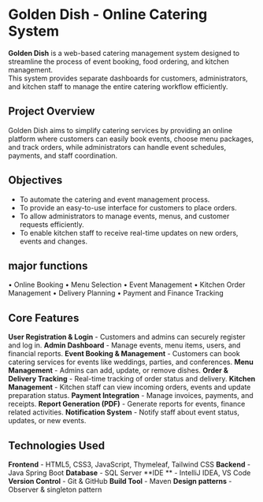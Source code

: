 # Golden Dish - Online Catering System

**Golden Dish** is a web-based catering management system designed to streamline the process of event booking, food ordering, and kitchen management.  
This system provides separate dashboards for customers, administrators, and kitchen staff to manage the entire catering workflow efficiently.

## Project Overview

Golden Dish aims to simplify catering services by providing an online platform where customers can easily book events, choose menu packages, and track orders, while administrators can handle event schedules, payments, and staff coordination.

## Objectives

- To automate the catering and event management process.
- To provide an easy-to-use interface for customers to place orders.
- To allow administrators to manage events, menus, and customer requests efficiently.
- To enable kitchen staff to receive real-time updates on new orders, events and changes.

## major functions

 • Online Booking
 • Menu Selection
 • Event Management
 • Kitchen Order Management
 • Delivery Planning
 • Payment and Finance Tracking


## Core Features

 **User Registration & Login**  - Customers and admins can securely register and log in. 
 **Admin Dashboard**            - Manage events, menu items, users, and financial reports. 
 **Event Booking & Management** - Customers can book catering services for events like weddings, parties, and conferences. 
 **Menu Management**            - Admins can add, update, or remove dishes. 
 **Order & Delivery Tracking**  - Real-time tracking of order status and delivery. 
 **Kitchen Management**         - Kitchen staff can view incoming orders, events and update preparation status. 
 **Payment Integration**        - Manage invoices, payments, and receipts. 
 **Report Generation (PDF)**    - Generate reports for events, finance related activities. 
 **Notification System**        - Notify staff about event status, updates, or new events. 


## Technologies Used

 **Frontend**   - HTML5, CSS3, JavaScript, Thymeleaf, Tailwind CSS 
 **Backend**    - Java Spring Boot 
 **Database**   - SQL Server 
 **IDE **       - IntelliJ IDEA, VS Code 
 **Version Control** - Git & GitHub 
 **Build Tool** - Maven 
 **Design patterns** - Observer & singleton pattern




